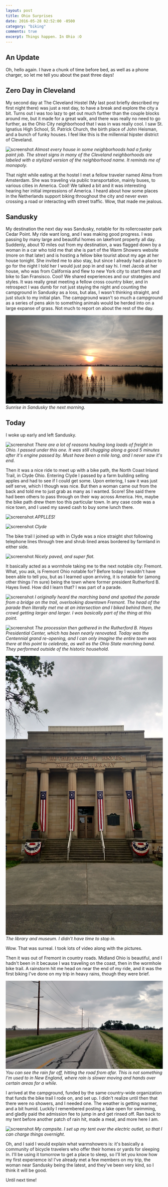 ```yaml
---
layout: post
title: Ohio Surprises
date: 2016-05-28 02:52:00 -0500
category: "biking"
comments: true
excerpt: Things happen. In Ohio :O
---
```

## An Update

Oh, hello again. I have a chunk of time before bed, as well as a phone charger, so let me tell you about the past three days!

## Zero Day in Cleveland

My second day at The Cleveland Hostel (My last post briefly described my first night there) was just a rest day, to have a break and explore the city a bit. Turns out I was too lazy to get out much further than the couple blocks around me, but it made for a great walk, and there was really no need to go further, as the Ohio City neighborhood that I was in was really cool. I saw St. Ignatius High School, St. Patrick Church, the birth place of John Heisman, and a bunch of funky houses. I feel like this is the millennial hipster district of Cleveland.

![screenshot](https://raw.githubusercontent.com/glenlovett/glenlovett.github.io/master/assets/IMG_20160526_144943195.jpg)
*Almost every house in some neighborhoods had a funky paint job. The street signs in many of the Cleveland neighborhoods are labeled with a stylized version of the neighborhood name. It reminds me of monopoly.*

That night while eating at the hostel I met a fellow traveler named Alma from Amsterdam. She was traveling via public transportation, mainly buses, to various cities in America. Cool! We talked a bit and it was interesting hearing her initial impressions of America. I heard about how some places in the Netherlands support biking throughout the city and never even crossing a road or interacting with street traffic. Wow, that made me jealous.

## Sandusky

My destination the next day was Sandusky, notable for its rollercoaster park Cedar Point. My ride want long, and I was making good progress. I was passing by many large and beautiful homes on lakefront property all day. Suddenly, about 10 miles out from my destination, a was flagged down by a woman in a car who told me that she is part of the Warm Showers website (more on that later) and is hosting a fellow bike tourist about my age at her house tonight. She invited me to also stay, but since I already had a place to go for the night I told her I would just pop in and say hi. I met Jacob at her house, who was from California and flew to new York city to start there and bike to San Fransisco. Cool! We shared experiences and our strategies and styles. It was really great meeting a fellow cross country biker, and in retrospect I was dumb for not just staying the night and counting the campground in Sandusky as a loss, but alas, I wasn't thinking straight, and just stuck to my initial plan. The campground wasn't so much a campground as a series of pens akin to something animals would be herded into on a large expanse of grass. Not much to report on about the rest of the day.

![screenshot](https://raw.githubusercontent.com/glenlovett/glenlovett.github.io/master/assets/IMG_20160528_062434558.jpg)
*Sunrise in Sandusky the next morning.*

## Today

I woke up early and left Sandusky.

![screenshot](https://raw.githubusercontent.com/glenlovett/glenlovett.github.io/master/assets/IMG_20160528_094838850.jpg)
*There are a lot of reasons hauling long loads of freight in Ohio. I passed under this one. It was still chugging along a good 5 minutes after it's engine passed by. Must have been a mile long, and I never saw it's end.*

Then it was a nice ride to meet up with a bike path, the North Coast Inland Trail, in Clyde Ohio. Entering Clyde I passed by a farm building selling apples and had to see if I could get some. Upon entering, I saw it was just self serve, which I though was nice. But then a woman came out from the back and told me to just grab as many as I wanted. Score! She said there had been others to pass through on their way across America. Hm, maybe the bike path drew them too this particular town. In any case code was a nice town, and I used my saved cash to buy some lunch there.

![screenshot](https://raw.githubusercontent.com/glenlovett/glenlovett.github.io/master/assets/IMG_20160528_112039525.jpg)
*APPLLES!*

![screenshot](https://raw.githubusercontent.com/glenlovett/glenlovett.github.io/master/assets/IMG_20160528_114651946_HDR.jpg)
*Clyde*

The bike trail I joined up with in Clyde was a nice straight shot following telephone lines through tree and shrub lined areas bordered by farmland in either side.

![screenshot](https://raw.githubusercontent.com/glenlovett/glenlovett.github.io/master/assets/IMG_20160528_122150873.jpg)
*Nicely paved, and super flat.*

It basically acted as a wormhole taking me to the next notable city: Fremont. What, you ask, is Fremont Ohio notable for? Before today I wouldn't have been able to tell you, but as I learned upon arriving, it is notable for (among other things I'm sure) being the town where former president Rutherford B. Hayes lived. How did I learn that? I was part of a parade.

![screenshot](https://raw.githubusercontent.com/glenlovett/glenlovett.github.io/master/assets/IMG_20160528_134702443.jpg)
*I originally heard the marching band and spotted the parade from a bridge on the trail, overlooking downtown Fremont. The head of the parade then literally met me at an intersection and I biked behind them, the crowd getting larger and larger. I was basically part of the thing at this point.*

![screenshot](https://raw.githubusercontent.com/glenlovett/glenlovett.github.io/master/assets/IMG_20160528_135034502.jpg)
*The procession then gathered in the Rutherford B. Hayes Presidential Center, which has been nearly renovated. Today was the Centennial grand re-opening, and I can only imagine the entire town was there at this point to celebrate, as well as the Ohio State marching band. They performed outside of the historic household.*

![screenshot](https://raw.githubusercontent.com/glenlovett/glenlovett.github.io/master/assets/IMG_20160528_140924808_HDR.jpg)
*The library and museum. I didn't have time to stop in.*

Wow. That was surreal. I took lots of video along with the pictures.

Then it was out of Fremont in country roads. Midland Ohio is beautiful, and I hadn't been in it because I was traveling on the coast, then in the wormhole bike trail. A rainstorm hit me head on near the end of my ride, and it was the first biking I've done on my trip in heavy rains, though they were brief.

![screenshot](https://raw.githubusercontent.com/glenlovett/glenlovett.github.io/master/assets/IMG_20160528_143704410_HDR.jpg)
*You can see the rain far off, hitting the road from afar. This is not something I'm used to in New England, where rain is slower moving and hands over certain areas for a while.*

I arrived at the campground, funded by the same country-wide organization that funds the bike trail I rode on, and set up. I didn't realize until then that there were no showers, and I needed one. The weather is getting warmer, and a bit humid. Luckily I remembered posting a lake open for swimming, and gladly paid the admission fee to jump in and get rinsed off. Ran back to my tent before another patch of rain hit, made a meal, and more here I am.

![screenshot](https://raw.githubusercontent.com/glenlovett/glenlovett.github.io/master/assets/IMG_20160528_154217022.jpg)
*My campsite. I set up my tent over the electric outlet, so that I can charge things overnight.*

Oh, and I said I would explain what warmshowers is: it's basically a community of bicycle travelers who offer their homes or yards for sleeping in. I'll be using it tomorrow to get a place to sleep, so I'll let you know how my first experiemce is! I've already met a few members on my trip, the woman near Sandusky being the latest, and they've been very kind, so I think it will be good.

Until next time!
